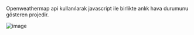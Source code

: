 Openweathermap api kullanılarak javascript ile birlikte anlık hava durumunu gösteren projedir. 

![image](https://github.com/user-attachments/assets/b1f832f4-3518-4900-be1d-40b6e423b185)
